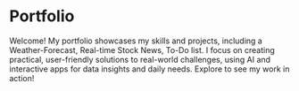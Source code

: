 # Portfolio
Welcome! My portfolio showcases my skills and projects, including a Weather-Forecast, Real-time Stock News, To-Do list. I focus on creating practical, user-friendly solutions to real-world challenges, using AI and interactive apps for data insights and daily needs. Explore to see my work in action!
